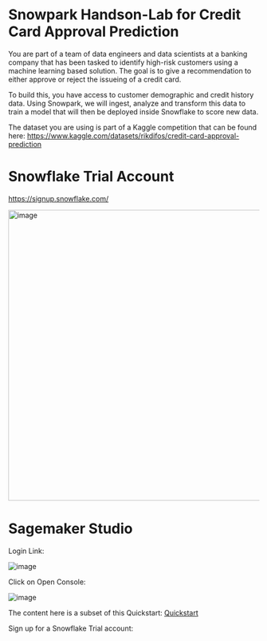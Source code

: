 # Snowpark Handson-Lab for Credit Card Approval Prediction

You are part of a team of data engineers and data scientists at a banking company that has been tasked to identify high-risk customers using a machine learning based solution. The goal is to give a recommendation to either approve or reject the issueing of a credit card.

To build this, you have access to customer demographic and credit history data. Using Snowpark, we will ingest, analyze and transform this data to train a model that will then be deployed inside Snowflake to score new data.

The dataset you are using is part of a Kaggle competition that can be found here:
https://www.kaggle.com/datasets/rikdifos/credit-card-approval-prediction


# Snowflake Trial Account
https://signup.snowflake.com/

<img width="582" alt="image" src="https://user-images.githubusercontent.com/77621960/203312775-292bf981-1bd2-430c-ab02-3b3dc8fc7f39.png">

# Sagemaker Studio

Login Link:

![image](https://user-images.githubusercontent.com/77621960/203055188-4f62e2ba-52de-4c9a-818b-69ecf9811fd0.png)

Click on Open Console:

![image](https://user-images.githubusercontent.com/77621960/203055411-86757bab-2623-4ccf-835a-5f2a75d9b175.png)


The content here is a subset of this Quickstart:
[Quickstart](https://quickstarts.snowflake.com/guide/getting_started_snowpark_machine_learning/index.html)

Sign up for a Snowflake Trial account:

